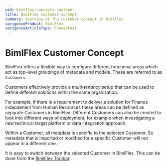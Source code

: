 ```yaml
---
uid: bimlflex-concepts-customer
title: BimlFlex customer concept
summary: Overview of the customer concept in BimlFlex
varigenceProduct: BimlFlex
varigenceArticleType: Conceptual
---
```

# BimlFlex Customer Concept

BimlFlex offers a flexible way to configure different functional areas which act as top-level groupings of metadata and models. These are referred to as `Customers`.

Customers effectively provide a *multi-tenancy* setup that can be used to define different solutions within the same organisation.

For example, if there is a requirement to deliver a solution for Finance indepdenent from Human Resources these areas can be defined as separate Customers in BimlFlex. Different Customers can also be created to look into different ways of deployment, for example when investigating a new technical target platform or data integration approach.

Within a Customer, all metadata is specific to the selected Customer. So metadata that is imported or modified for a specific Customer will not appear in a different one.

It is easy to switch between the selected Customer in BimlFlex. This can be done from the [BimlFlex Toolbar](xref:bimlflex-application-toolbar-icons-and-options).
